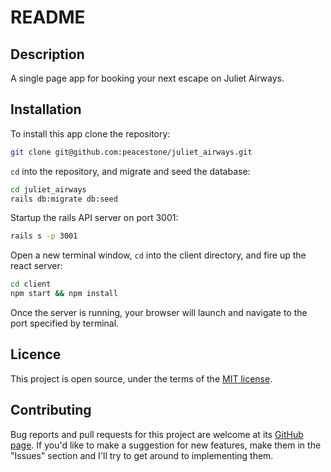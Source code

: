 # README

## Description

A single page app for booking your next escape on Juliet Airways.

## Installation

 To install this app clone the repository:
```bash
git clone git@github.com:peacestone/juliet_airways.git
```
`cd` into the repository, and migrate and seed the database:

```bash
cd juliet_airways
rails db:migrate db:seed
```
Startup the rails API server on port 3001:
```bash
rails s -p 3001
```

Open a new terminal window, `cd` into the client directory, and fire up the react server:
```bash
cd client
npm start && npm install
```
Once the server is running, your browser will launch and navigate to the port specified by terminal.

## Licence

This project is open source, under the terms of the [MIT license](https://opensource.org/licenses/MIT).

## Contributing

Bug reports and pull requests for this project are welcome at its [GitHub page](https://github.com/peacestone/juliet_airways). If you'd like to make a suggestion for new features, make them in the "Issues" section and I'll try to get around to implementing them.
